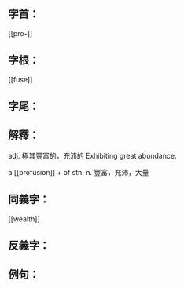 
## 字首：
[[pro-]]
## 字根：
[[fuse]]
## 字尾：


## 解釋：
adj.
極其豐富的，充沛的
Exhibiting great abundance.

a [[profusion]] + of sth.
n.
豐富，充沛，大量

## 同義字：
[[wealth]]

## 反義字：

## 例句：

